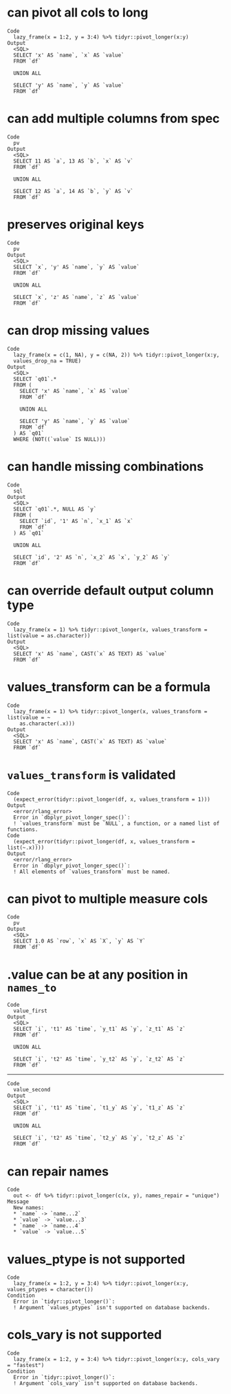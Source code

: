 # can pivot all cols to long

    Code
      lazy_frame(x = 1:2, y = 3:4) %>% tidyr::pivot_longer(x:y)
    Output
      <SQL>
      SELECT 'x' AS `name`, `x` AS `value`
      FROM `df`
      
      UNION ALL
      
      SELECT 'y' AS `name`, `y` AS `value`
      FROM `df`

# can add multiple columns from spec

    Code
      pv
    Output
      <SQL>
      SELECT 11 AS `a`, 13 AS `b`, `x` AS `v`
      FROM `df`
      
      UNION ALL
      
      SELECT 12 AS `a`, 14 AS `b`, `y` AS `v`
      FROM `df`

# preserves original keys

    Code
      pv
    Output
      <SQL>
      SELECT `x`, 'y' AS `name`, `y` AS `value`
      FROM `df`
      
      UNION ALL
      
      SELECT `x`, 'z' AS `name`, `z` AS `value`
      FROM `df`

# can drop missing values

    Code
      lazy_frame(x = c(1, NA), y = c(NA, 2)) %>% tidyr::pivot_longer(x:y,
      values_drop_na = TRUE)
    Output
      <SQL>
      SELECT `q01`.*
      FROM (
        SELECT 'x' AS `name`, `x` AS `value`
        FROM `df`
      
        UNION ALL
      
        SELECT 'y' AS `name`, `y` AS `value`
        FROM `df`
      ) AS `q01`
      WHERE (NOT((`value` IS NULL)))

# can handle missing combinations

    Code
      sql
    Output
      <SQL>
      SELECT `q01`.*, NULL AS `y`
      FROM (
        SELECT `id`, '1' AS `n`, `x_1` AS `x`
        FROM `df`
      ) AS `q01`
      
      UNION ALL
      
      SELECT `id`, '2' AS `n`, `x_2` AS `x`, `y_2` AS `y`
      FROM `df`

# can override default output column type

    Code
      lazy_frame(x = 1) %>% tidyr::pivot_longer(x, values_transform = list(value = as.character))
    Output
      <SQL>
      SELECT 'x' AS `name`, CAST(`x` AS TEXT) AS `value`
      FROM `df`

# values_transform can be a formula

    Code
      lazy_frame(x = 1) %>% tidyr::pivot_longer(x, values_transform = list(value = ~
        as.character(.x)))
    Output
      <SQL>
      SELECT 'x' AS `name`, CAST(`x` AS TEXT) AS `value`
      FROM `df`

# `values_transform` is validated

    Code
      (expect_error(tidyr::pivot_longer(df, x, values_transform = 1)))
    Output
      <error/rlang_error>
      Error in `dbplyr_pivot_longer_spec()`:
      ! `values_transform` must be `NULL`, a function, or a named list of functions.
    Code
      (expect_error(tidyr::pivot_longer(df, x, values_transform = list(~.x))))
    Output
      <error/rlang_error>
      Error in `dbplyr_pivot_longer_spec()`:
      ! All elements of `values_transform` must be named.

# can pivot to multiple measure cols

    Code
      pv
    Output
      <SQL>
      SELECT 1.0 AS `row`, `x` AS `X`, `y` AS `Y`
      FROM `df`

# .value can be at any position in `names_to`

    Code
      value_first
    Output
      <SQL>
      SELECT `i`, 't1' AS `time`, `y_t1` AS `y`, `z_t1` AS `z`
      FROM `df`
      
      UNION ALL
      
      SELECT `i`, 't2' AS `time`, `y_t2` AS `y`, `z_t2` AS `z`
      FROM `df`

---

    Code
      value_second
    Output
      <SQL>
      SELECT `i`, 't1' AS `time`, `t1_y` AS `y`, `t1_z` AS `z`
      FROM `df`
      
      UNION ALL
      
      SELECT `i`, 't2' AS `time`, `t2_y` AS `y`, `t2_z` AS `z`
      FROM `df`

# can repair names

    Code
      out <- df %>% tidyr::pivot_longer(c(x, y), names_repair = "unique")
    Message
      New names:
      * `name` -> `name...2`
      * `value` -> `value...3`
      * `name` -> `name...4`
      * `value` -> `value...5`

# values_ptype is not supported

    Code
      lazy_frame(x = 1:2, y = 3:4) %>% tidyr::pivot_longer(x:y, values_ptypes = character())
    Condition
      Error in `tidyr::pivot_longer()`:
      ! Argument `values_ptypes` isn't supported on database backends.

# cols_vary is not supported

    Code
      lazy_frame(x = 1:2, y = 3:4) %>% tidyr::pivot_longer(x:y, cols_vary = "fastest")
    Condition
      Error in `tidyr::pivot_longer()`:
      ! Argument `cols_vary` isn't supported on database backends.

